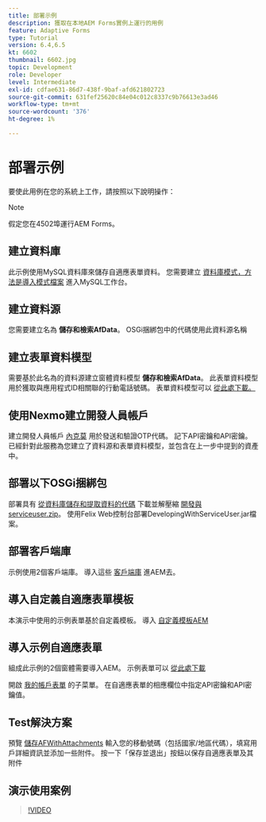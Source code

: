 ```yaml
---
title: 部署示例
description: 獲取在本地AEM Forms實例上運行的用例
feature: Adaptive Forms
type: Tutorial
version: 6.4,6.5
kt: 6602
thumbnail: 6602.jpg
topic: Development
role: Developer
level: Intermediate
exl-id: cdfae631-86d7-438f-9baf-afd621802723
source-git-commit: 631fef25620c84e04c012c8337c9b76613e3ad46
workflow-type: tm+mt
source-wordcount: '376'
ht-degree: 1%

---
```


# 部署示例

要使此用例在您的系統上工作，請按照以下說明操作：

>[!NOTE]
>假定您在4502埠運行AEM Forms。


## 建立資料庫

此示例使用MySQL資料庫來儲存自適應表單資料。 您需要建立 [資料庫模式，方法是導入模式檔案](assets/data-base-schema.sql) 進入MySQL工作台。

## 建立資料源

您需要建立名為 **儲存和檢索AfData**。 OSGi捆綁包中的代碼使用此資料源名稱

## 建立表單資料模型

需要基於此名為的資料源建立窗體資料模型 **儲存和檢索AfData**。 此表單資料模型用於獲取與應用程式ID相關聯的行動電話號碼。 表單資料模型可以 [從此處下載。](assets/2-Factor-Authentication-DataSource-and-FDM.zip)

## 使用Nexmo建立開發人員帳戶

建立開發人員帳戶 [內克莫](https://dashboard.nexmo.com/) 用於發送和驗證OTP代碼。 記下API密鑰和API密鑰。 已經針對此服務為您建立了資料源和表單資料模型，並包含在上一步中提到的資產中。

## 部署以下OSGi捆綁包

部署具有 [從資料庫儲存和提取資料的代碼](assets/FetchPartiallyCompletedForm.PartiallyCompletedForm.core-1.0-SNAPSHOT.jar)
下載並解壓縮 [開發與serviceuser.zip](https://experienceleague.adobe.com/docs/experience-manager-learn/assets/developingwithserviceuser.zip)。
使用Felix Web控制台部署DevelopingWithServiceUser.jar檔案。

## 部署客戶端庫

示例使用2個客戶端庫。 導入這些 [客戶端庫](assets/client-libraries.zip) 進AEM去。

## 導入自定義自適應表單模板

本演示中使用的示例表單基於自定義模板。 導入 [自定義模板AEM](assets/custom-template-with-page-component.zip)

## 導入示例自適應表單

組成此示例的2個窗體需要導入AEM。 示例表單可以 [從此處下載](assets/sample-forms.zip)

開啟 [我的帳戶表單](http://localhost:4502/editor.html/content/forms/af/myaccountform.html) 的子菜單。 在自適應表單的相應欄位中指定API密鑰和API密鑰值。

## Test解決方案

預覽 [儲存AFWithAttachments](http://localhost:4502/content/dam/formsanddocuments/storeafwithattachments/jcr:content?wcmmode=disabled)
輸入您的移動號碼（包括國家/地區代碼），填寫用戶詳細資訊並添加一些附件。 按一下「保存並退出」按鈕以保存自適應表單及其附件


## 演示使用案例

>[!VIDEO](https://video.tv.adobe.com/v/327122?quality=9&learn=on)
